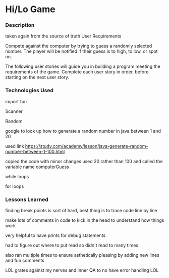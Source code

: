 # Hi/Lo Game


### Description

taken again from the source of truth User Requirements

Compete against the computer by trying to guess a randomly selected number. The player will be notified if their guess is to high, to low, or spot on.

The following user stories will guide you in building a program meeting the requirements of the game. Complete each user story in order, before starting on the next user story.

### Technologies Used
import for:

Scanner

Random


google to look up how to generate a random number in java between 1 and 20

used link https://study.com/academy/lesson/java-generate-random-number-between-1-100.html

copied the code with minor changes used 20 rather than 100 and called the variable name computerGuess

while loops

for loops

### Lessons Learned

finding break points is sort of hard, best thing is to trace code line by line

make lots of comments in code to kick in the head to understand how things work

very helpful to have prints for debug statements

had to figure out where to put read so didn't read to many times

also ran multiple times to ensure asthetically pleasing by adding new lines and fun comments

LOL grates against my nerves and inner QA to no have error handling LOL
